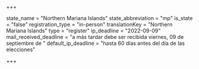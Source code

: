 +++

state_name = "Northern Mariana Islands"
state_abbreviation = "mp"
is_state = "false"
registration_type = "in-person"
translationKey = "Northern Mariana Islands"
type = "register"
ip_deadline = "2022-09-09"
mail_received_deadline = "a más tardar debe ser recibida viernes, 09 de septiembre de "
default_ip_deadline = "hasta 60 días antes del día de las elecciones"

+++